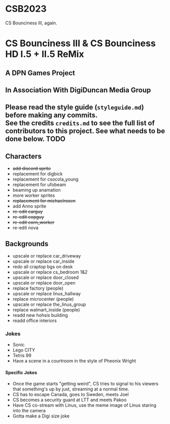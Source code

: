 # CSB2023
CS Bounciness III, again.
# CS Bounciness III & CS Bounciness HD I.5 + II.5 ReMix

## A **DPN Games** Project
## In Association With **DigiDuncan Media Group**

Please read the **style guide** (`styleguide.md`) before making any commits.  
See the **credits** `credits.md` to see the full list of contributors to this project.
See what needs to be done below.
TODO
------
Characters
---
* ~~add discord sprite~~
* replacement for digbick
* replacement for csocola_young
* replacement for ufobeam
* beaming up anamation
* more worker sprites
* ~~replacement for michaelrosen~~
* add Anno sprite
* ~~re-edit carguy~~
* ~~re-edit copguy~~
* ~~re-edit corn_worker~~
* re-edit nova

Backgrounds
---
* upscale or replace car_driveway
* upscale or replace car_inside
* redo all craptop bgs on desk
* upscale or replace cs_bedroom 1&2
* upscale or replace door_closed
* upscale or replace door_open
* replace factory (people)
* upscale or replace linus_hallway
* replace microcenter (people)
* upscale or replace the_linus_group
* replace walmart_inside (people)
* readd new hohsis building
* readd office interiors

### Jokes
* Sonic
* Lego CITY
* Tetris 99
* Have a scene in a courtroom in the style of Pheonix Wright
#### Specific Jokes
* Once the game starts "getting weird", CS tries to signal to his viewers that something's up by just, streaming at a normal time.
* CS has to escape Canada, goes to Sweden, meets Joel
* CS becomes a security guard at LTT and meets Pakoo
* Have CS co-stream with Linus, use the meme image of Linus staring into the camera
* Gotta make a Digi size joke